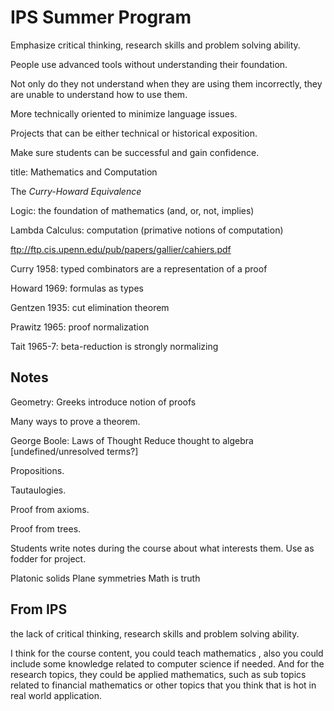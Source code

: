 # IPS Summer Program

Emphasize critical thinking, research skills and problem solving ability. 

People use advanced tools without understanding their foundation.

Not only do they not understand when they are using them incorrectly, they are unable to understand
how to use them.

More technically oriented to minimize language issues.

Projects that can be either technical or historical exposition.

Make sure students can be successful and gain confidence.

title: Mathematics and Computation

The _Curry-Howard Equivalence_ 

Logic: the foundation of mathematics (and, or, not, implies)

Lambda Calculus: computation (primative notions of computation)

ftp://ftp.cis.upenn.edu/pub/papers/gallier/cahiers.pdf

Curry 1958: typed combinators are a representation of a proof

Howard 1969: formulas as types

Gentzen 1935: cut elimination theorem

Prawitz 1965: proof normalization

Tait 1965-7: beta-reduction is strongly normalizing


## Notes

Geometry: Greeks introduce notion of proofs

Many ways to prove a theorem.

George Boole: Laws of Thought
Reduce thought to algebra
[undefined/unresolved terms?]

Propositions.

Tautaulogies.

Proof from axioms.

Proof from trees.

Students write notes during the course about what interests them. Use as fodder for project.

Platonic solids
Plane symmetries
Math is truth

## From IPS

the lack of critical thinking, research skills and problem solving ability. 

I think for the course content, you could teach mathematics , also you could include some knowledge related to computer science if needed. And for the research topics, they could be applied mathematics, such as sub topics related to financial mathematics or other topics that you think that is hot in real world application. 
